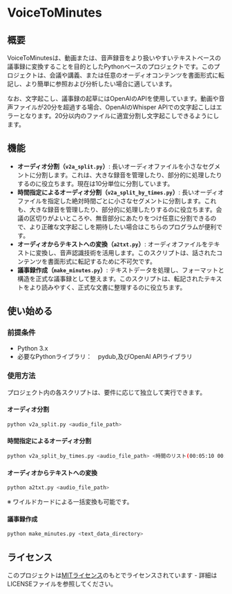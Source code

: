 # VoiceToMinutes

## 概要
VoiceToMinutesは、動画または、音声録音をより扱いやすいテキストベースの議事録に変換することを目的としたPythonベースのプロジェクトです。このプロジェクトは、会議や講義、または任意のオーディオコンテンツを書面形式に転記し、より簡単に参照および分析したい場合に適しています。

なお、文字起こし、議事録の起草にはOpenAIのAPIを使用しています。動画や音声ファイルが20分を超過する場合、OpenAIのWhisper APIでの文字起こしはエラーとなります。20分以内のファイルに適宜分割し文字起こしできるようにします。

## 機能

- **オーディオ分割（`v2a_split.py`）**: 長いオーディオファイルを小さなセグメントに分割します。これは、大きな録音を管理したり、部分的に処理したりするのに役立ちます。現在は10分単位に分割しています。
- **時間指定によるオーディオ分割（`v2a_split_by_times.py`）**: 長いオーディオファイルを指定した絶対時間ごとに小さなセグメントに分割します。これも、大きな録音を管理したり、部分的に処理したりするのに役立ちます。会議の区切りがよいところや、無音部分にあたりをつけ任意に分割できるので、より正確な文字起こしを期待したい場合はこちらのプログラムが便利です。
- **オーディオからテキストへの変換（`a2txt.py`）**: オーディオファイルをテキストに変換し、音声認識技術を活用します。このスクリプトは、話されたコンテンツを書面形式に転記するために不可欠です。
- **議事録作成（`make_minutes.py`）**: テキストデータを処理し、フォーマットと構造を正式な議事録として整えます。このスクリプトは、転記されたテキストをより読みやすく、正式な文書に整理するのに役立ちます。

## 使い始める

### 前提条件
- Python 3.x
- 必要なPythonライブラリ：　pydub,及びOpenAI APIライブラリ


### 使用方法
プロジェクト内の各スクリプトは、要件に応じて独立して実行できます。

#### オーディオ分割
```bash
python v2a_split.py <audio_file_path>
```
#### 時間指定によるオーディオ分割
```bash
python v2a_split_by_times.py <audio_file_path> <時間のリスト(00:05:10 00:30:00 .....)>
```
#### オーディオからテキストへの変換
```bash
python a2txt.py <audio_file_path>
```
※ ワイルドカードによる一括変換も可能です。
#### 議事録作成
```bash
python make_minutes.py <text_data_directory>
```

## ライセンス
このプロジェクトは[MITライセンス](LICENSE)のもとでライセンスされています - 詳細はLICENSEファイルを参照してください。


